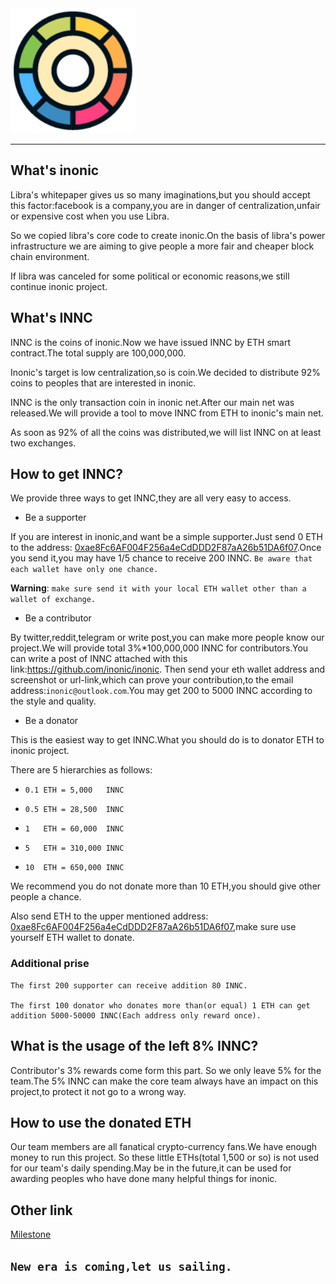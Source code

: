 <a href="https://developers.libra.org">
	<img width="200" src="./.assets/inonic.png" alt="Inonic Logo" />
</a>

<hr/>


## What's inonic
Libra's whitepaper gives us so many imaginations,but you should accept this factor:facebook is a company,you are in danger of centralization,unfair or expensive cost when you use Libra.

So we copied libra's core code to create inonic.On the basis of libra's power infrastructure we are aiming to give people a more fair and cheaper block chain environment.

If libra was canceled for some political or economic reasons,we still continue inonic project.

## What's INNC
INNC is the coins of inonic.Now we have issued INNC by ETH smart contract.The total supply are 100,000,000.

Inonic's target is low centralization,so is coin.We decided to distribute 92% coins to peoples that are interested in inonic.

INNC is the only transaction coin in inonic net.After our main net was released.We will provide a tool to move INNC from ETH to inonic's main net.

As soon as 92% of all the coins was distributed,we will list INNC on at least two exchanges.

## How to get INNC?
We provide three ways to get INNC,they are all very easy to access.

- Be a supporter

If you are interest in inonic,and want be a simple supporter.Just send 0 ETH to the address: [0xae8Fc6AF004F256a4eCdDDD2F87aA26b51DA6f07](https://etherscan.io/address/0xae8Fc6AF004F256a4eCdDDD2F87aA26b51DA6f07).Once you send it,you may have 1/5 chance to receive 200 INNC. ``Be aware that each wallet have only one chance.``

**Warning**: ``make sure send it with your local ETH wallet other than a wallet of exchange.``

- Be a contributor

By twitter,reddit,telegram or write post,you can make more people know our project.We will provide total 3%*100,000,000 INNC for contributors.You can write a post of INNC attached with this link:https://github.com/inonic/inonic. Then send your eth wallet address and screenshot or url-link,which can prove your contribution,to the email address:``inonic@outlook.com``.You may get 200 to 5000 INNC according to the style and quality.

- Be a donator

This is the easiest way to get INNC.What you should do is to donator ETH to inonic project.

There are 5 hierarchies as follows:

- ``0.1 ETH = 5,000   INNC``

- ``0.5 ETH = 28,500  INNC``

- ``1   ETH = 60,000  INNC``

- ``5   ETH = 310,000 INNC``

- ``10  ETH = 650,000 INNC``

We recommend you do not donate more than 10 ETH,you should give other people a chance.

Also send ETH to the upper mentioned address: [0xae8Fc6AF004F256a4eCdDDD2F87aA26b51DA6f07](https://etherscan.io/address/0xae8Fc6AF004F256a4eCdDDD2F87aA26b51DA6f07),make sure use yourself ETH wallet to donate.

### **Additional prise**
```
The first 200 supporter can receive addition 80 INNC.

The first 100 donator who donates more than(or equal) 1 ETH can get addition 5000-50000 INNC(Each address only reward once).
```


## What is the usage of the left 8% INNC?
Contributor's 3% rewards come form this part. So we only leave 5% for the team.The 5% INNC can make the core team always have an impact on this project,to protect it not go to a wrong way.

## How to use the donated ETH

Our team members are all fanatical crypto-currency fans.We have enough money to run this project. So these little ETHs(total 1,500 or so) is not used for our team's daily spending.May be in the future,it can be used for awarding peoples who have done many helpful things for inonic.

## Other link

[Milestone](https://github.com/inonic/inonic/tree/master/_inonic_new/milestone)

## ``New era is coming,let us sailing. ``